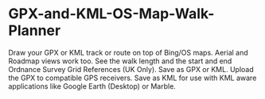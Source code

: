 # GPX-and-KML-OS-Map-Walk-Planner
Draw your GPX or KML track or route on top of Bing/OS maps. Aerial and Roadmap views work too. See the walk length and the start and end Ordnance Survey Grid References (UK Only). Save as GPX or KML. Upload the GPX to compatible GPS receivers. Save as KML for use with KML aware applications like Google Earth (Desktop) or Marble.
